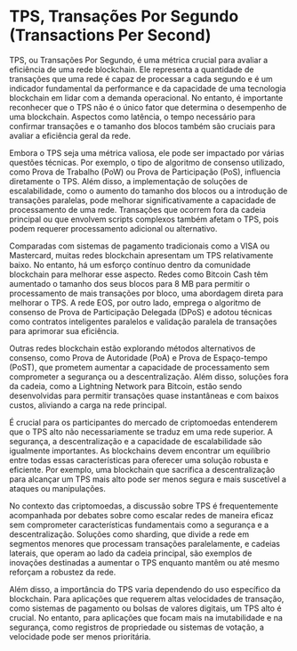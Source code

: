 # TPS, Transações Por Segundo (Transactions Per Second)

TPS, ou Transações Por Segundo, é uma métrica crucial para avaliar a eficiência de uma rede blockchain. Ele representa a quantidade de transações que uma rede é capaz de processar a cada segundo e é um indicador fundamental da performance e da capacidade de uma tecnologia blockchain em lidar com a demanda operacional. No entanto, é importante reconhecer que o TPS não é o único fator que determina o desempenho de uma blockchain. Aspectos como latência, o tempo necessário para confirmar transações e o tamanho dos blocos também são cruciais para avaliar a eficiência geral da rede.

Embora o TPS seja uma métrica valiosa, ele pode ser impactado por várias questões técnicas. Por exemplo, o tipo de algoritmo de consenso utilizado, como Prova de Trabalho (PoW) ou Prova de Participação (PoS), influencia diretamente o TPS. Além disso, a implementação de soluções de escalabilidade, como o aumento do tamanho dos blocos ou a introdução de transações paralelas, pode melhorar significativamente a capacidade de processamento de uma rede. Transações que ocorrem fora da cadeia principal ou que envolvem scripts complexos também afetam o TPS, pois podem requerer processamento adicional ou alternativo.

Comparadas com sistemas de pagamento tradicionais como a VISA ou Mastercard, muitas redes blockchain apresentam um TPS relativamente baixo. No entanto, há um esforço contínuo dentro da comunidade blockchain para melhorar esse aspecto. Redes como Bitcoin Cash têm aumentado o tamanho dos seus blocos para 8 MB para permitir o processamento de mais transações por bloco, uma abordagem direta para melhorar o TPS. A rede EOS, por outro lado, emprega o algoritmo de consenso de Prova de Participação Delegada (DPoS) e adotou técnicas como contratos inteligentes paralelos e validação paralela de transações para aprimorar sua eficiência.

Outras redes blockchain estão explorando métodos alternativos de consenso, como Prova de Autoridade (PoA) e Prova de Espaço-tempo (PoST), que prometem aumentar a capacidade de processamento sem comprometer a segurança ou a descentralização. Além disso, soluções fora da cadeia, como a Lightning Network para Bitcoin, estão sendo desenvolvidas para permitir transações quase instantâneas e com baixos custos, aliviando a carga na rede principal.

É crucial para os participantes do mercado de criptomoedas entenderem que o TPS alto não necessariamente se traduz em uma rede superior. A segurança, a descentralização e a capacidade de escalabilidade são igualmente importantes. As blockchains devem encontrar um equilíbrio entre todas essas características para oferecer uma solução robusta e eficiente. Por exemplo, uma blockchain que sacrifica a descentralização para alcançar um TPS mais alto pode ser menos segura e mais suscetível a ataques ou manipulações.

No contexto das criptomoedas, a discussão sobre TPS é frequentemente acompanhada por debates sobre como escalar redes de maneira eficaz sem comprometer características fundamentais como a segurança e a descentralização. Soluções como sharding, que divide a rede em segmentos menores que processam transações paralelamente, e cadeias laterais, que operam ao lado da cadeia principal, são exemplos de inovações destinadas a aumentar o TPS enquanto mantêm ou até mesmo reforçam a robustez da rede.

Além disso, a importância do TPS varia dependendo do uso específico da blockchain. Para aplicações que requerem altas velocidades de transação, como sistemas de pagamento ou bolsas de valores digitais, um TPS alto é crucial. No entanto, para aplicações que focam mais na imutabilidade e na segurança, como registros de propriedade ou sistemas de votação, a velocidade pode ser menos prioritária.
